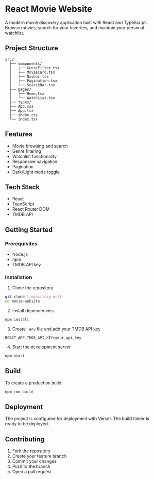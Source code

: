 # React Movie Website

A modern movie discovery application built with React and TypeScript. Browse movies, search for your favorites, and maintain your personal watchlist.

## Project Structure
```
src/
  ├── components/
  │   ├── GenreFilter.tsx
  │   ├── MovieCard.tsx
  │   ├── Navbar.tsx
  │   ├── Pagination.tsx
  │   └── SearchBar.tsx
  ├── pages/
  │   ├── Home.tsx
  │   └── WatchList.tsx
  ├── types/
  ├── App.css
  ├── App.tsx
  ├── index.css
  └── index.tsx
```

## Features
* Movie browsing and search
* Genre filtering
* Watchlist functionality
* Responsive navigation
* Pagination
* Dark/Light mode toggle

## Tech Stack
* React
* TypeScript
* React Router DOM
* TMDB API

## Getting Started

### Prerequisites
* Node.js
* npm
* TMDB API key

### Installation
1. Clone the repository
```bash
git clone [repository-url]
cd movie-website
```

2. Install dependencies
```bash
npm install
```

3. Create `.env` file and add your TMDB API key
```env
REACT_APP_TMDB_API_KEY=your_api_key
```

4. Start the development server
```bash
npm start
```

## Build
To create a production build:
```bash
npm run build
```

## Deployment
The project is configured for deployment with Vercel. The build folder is ready to be deployed.

## Contributing
1. Fork the repository
2. Create your feature branch
3. Commit your changes
4. Push to the branch
5. Open a pull request